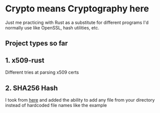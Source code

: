 # Crypto means Cryptography here

Just me practicing with Rust as a substitute for different programs I'd normally use like OpenSSL, hash utilities, etc.

## Project types so far

## 1. x509-rust

Different tries at parsing x509 certs

## 2. SHA256 Hash

I took from [here](https://rust-lang-nursery.github.io/rust-cookbook/cryptography/hashing.html#calculate-the-sha-256-digest-of-a-file) and added the ability to add any file from your directory instead of hardcoded file names like the example

